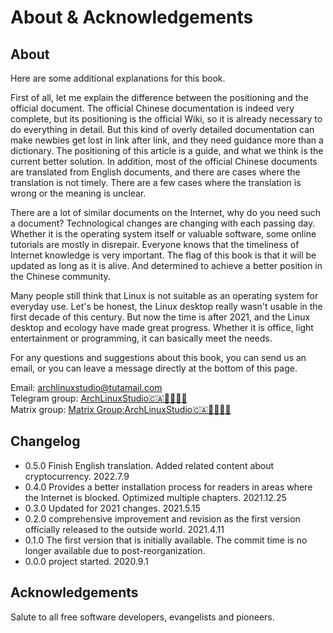 # About & Acknowledgements <!-- {docsify-ignore-all} -->

## About

Here are some additional explanations for this book.

First of all, let me explain the difference between the positioning and the official document. The official Chinese documentation is indeed very complete, but its positioning is the official Wiki, so it is already necessary to do everything in detail. But this kind of overly detailed documentation can make newbies get lost in link after link, and they need guidance more than a dictionary. The positioning of this article is a guide, and what we think is the current better solution. In addition, most of the official Chinese documents are translated from English documents, and there are cases where the translation is not timely. There are a few cases where the translation is wrong or the meaning is unclear.

There are a lot of similar documents on the Internet, why do you need such a document? Technological changes are changing with each passing day. Whether it is the operating system itself or valuable software, some online tutorials are mostly in disrepair. Everyone knows that the timeliness of Internet knowledge is very important. The flag of this book is that it will be updated as long as it is alive. And determined to achieve a better position in the Chinese community.

Many people still think that Linux is not suitable as an operating system for everyday use. Let's be honest, the Linux desktop really wasn't usable in the first decade of this century. But now the time is after 2021, and the Linux desktop and ecology have made great progress. Whether it is office, light entertainment or programming, it can basically meet the needs.

For any questions and suggestions about this book, you can send us an email, or you can leave a message directly at the bottom of this page.

Email: archlinuxstudio@tutamail.com  
Telegram group: [ArchLinuxStudio🇨🇦🏳️‍⚧️🏳️‍🌈](https://t.me/FSF_Ministry_of_Truth)  
Matrix group: [Matrix Group:ArchLinuxStudio🇨🇦🏳️‍⚧️🏳️‍🌈](https://matrix.to/#/#ArchLinuxStudio:matrix.org)

## Changelog

- 0.5.0 Finish English translation. Added related content about cryptocurrency. 2022.7.9
- 0.4.0 Provides a better installation process for readers in areas where the Internet is blocked. Optimized multiple chapters. 2021.12.25
- 0.3.0 Updated for 2021 changes. 2021.5.15
- 0.2.0 comprehensive improvement and revision as the first version officially released to the outside world. 2021.4.11
- 0.1.0 The first version that is initially available. The commit time is no longer available due to post-reorganization.
- 0.0.0 project started. 2020.9.1

## Acknowledgements

Salute to all free software developers, evangelists and pioneers.
